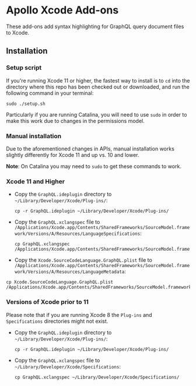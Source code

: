 # Apollo Xcode Add-ons

These add-ons add syntax highlighting for GraphQL query document files to Xcode.

## Installation

### Setup script

If you're running Xcode 11 or higher, the fastest way to install is to `cd` into the directory where this repo has been checked out or downloaded, and run the following command in your terminal:

```
sudo ./setup.sh
```

Particularly if you are running Catalina, you will need to use `sudo` in order to make this work due to changes in the permissions model.
### Manual installation

Due to the aforementioned changes in APIs, manual installation works slightly differently for Xcode 11 and up vs. 10 and lower. 

**Note**: On Catalina you may need to `sudo` to get these commands to work. 

### Xcode 11 and Higher

- Copy the `GraphQL.ideplugin` directory to `~/Library/Developer/Xcode/Plug-ins/`:

	```
	cp -r GraphQL.ideplugin ~/Library/Developer/Xcode/Plug-ins/
	```
- Copy the `GraphQL.xclangspec` file to `/Applications/Xcode.app/Contents/SharedFrameworks/SourceModel.framework/Versions/A/Resources/LanguageSpecifications`:

	```
	cp GraphQL.xclangspec /Applications/Xcode.app/Contents/SharedFrameworks/SourceModel.framework/Versions/A/Resources/LanguageSpecifications
	```

- Copy the `Xcode.SourceCodeLanguage.GraphQL.plist` file to `/Applications/Xcode.app/Contents/SharedFrameworks/SourceModel.framework/Versions/A/Resources/LanguageMetadata`:

```
cp Xcode.SourceCodeLanguage.GraphQL.plist /Applications/Xcode.app/Contents/SharedFrameworks/SourceModel.framework/Versions/A/Resources/LanguageMetadata
```

### Versions of Xcode prior to 11

Please note that if you are running Xcode 8 the `Plug-ins` and `Specifications` directories might not exist.

- Copy the `GraphQL.ideplugin` directory to `~/Library/Developer/Xcode/Plug-ins/`:

	```
	cp -r GraphQL.ideplugin ~/Library/Developer/Xcode/Plug-ins/
	```
- Copy the `GraphQL.xclangspec` file to `~/Library/Developer/Xcode/Specifications`:

	```
	cp GraphQL.xclangspec ~/Library/Developer/Xcode/Specifications/
	```
